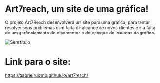 # Art7reach, um site de uma gráfica!

O projeto Art7Reach desenvolverá um site para uma gráfica, 
 para tentar resolver seus problemas com falta de alcance de novos clientes e e a falta de um gerênciamento de orçamentos e de estoque de insumos da gráfica.

![Sem título](https://user-images.githubusercontent.com/105463724/177660998-b9ddf9c1-f395-421b-a95f-9c1bf9512dea.png)

# Link para o site:
https://gabrielruizmb.github.io/art7reach/
